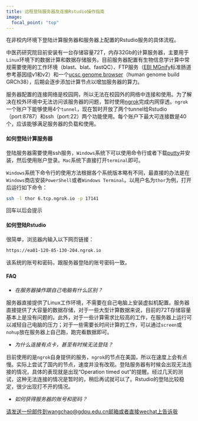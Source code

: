 ```yaml
---
title: 远程登陆服务器及连接Rstudio操作指南
image:
  focal_point: "top"
---
```


在非校内环境下登陆计算服务器和服务器上配置的Rstudio服务的具体流程。
<!--more-->


中医药研究院目前安装有一台存储容量72T，内存32Gb的计算服务器，主要用于`Linux`环境下的数据计算和数据存储服务。目前服务器配置有生物信息学计算中常规需要使用的工作环境（blast、blat、fastQC）、FTP服务（[EBI MGnify](https://www.ebi.ac.uk/metagenomics/)标准肠道参考基因组v1和v2）和一个[ucsc genome browser](http://www.genome.ucsc.edu/)（human genome build GRCh38），后期会逐步添加计算节点以增加服务器的算力。

服务器配置的连接网络是校园网，所以无法在校园外的网络中连接和使用。为了解决在校外环境中无法访问该服务器的问题，暂时使用[ngrok](https://ngrok.com/)完成内网穿透。`ngrok`一个账户下能够使用4个`tunnel`，现在暂时开放了两个tunnel给Rstudio（port:8787）和ssh（port:22）两个功能使用。每个账户下最大可连接数是40个，应该能够满足服务器的负载和使用。

#### 如何登陆计算服务器
登陆服务器需要使用ssh服务，`Windows`系统下可以使用命令行或者下载[putty](https://www.chiark.greenend.org.uk/~sgtatham/putty/)并安装，然后使用账户登录。`Mac`系统下直接打开`terminal`即可。

`Windows`系统下命令行的使用方法根据各个系统版本略有不同，最直接的办法是在`Windows`商店安装`PowerShell`或者`Windows Terminal`。以用户名为`thor`为例，打开后运行如下命令：
```bash
ssh -l thor 6.tcp.ngrok.io -p 17141
```

回车以后会提示

#### 如何登陆Rstudio
很简单，浏览器内输入以下网页链接：
```html
https://ea01-120-85-130-204.ngrok.io
```
该系统的账号和密码，跟服务器登陆的账号密码一致。

#### FAQ
* *在服务器操作跟自己电脑有什么区别？*

服务器直接提供了Linux工作环境，不需要在自己电脑上安装虚拟机配置。服务器直接提供了大容量的数据存储，对于一些大型计算数据来说，目前的72T存储容量基本上是没有问题的。此外，对于一些计算需求比较高的工作，在服务器上运行可以减轻自己电脑的压力；对于一些需要长时间计算的工作，可以通过`screen`或`nohup`放在服务器上自己跑，跑完看数据即可。

*  *为什么连接有点卡，甚至有时候无法登陆？*

目前使用的是`ngrok`自身提供的服务，`ngrok`的节点在美国，所以在速度上会有点慢。实际上尝试了国内的节点，速度并没有改观。登陆服务器有时候会出现无法连接的情况，具体的表现就是出现“Operation timed out”的提醒。经过几天的测试，这种无法连接的情况是暂时的，稍后再试就可以了。Rstudio的登陆比较稳定，很少出现打不开的情况。

* *如何获得服务器的账号和密码？*

请发送一份邮件到wangchao@gdpu.edu.cn邮箱或者直接wechat上告诉我


